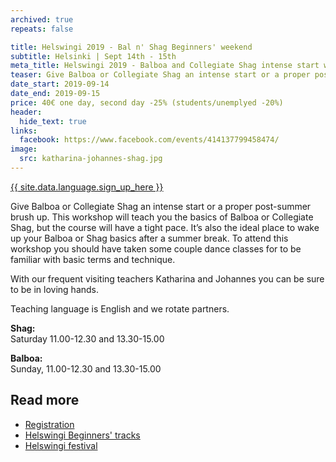 ```yaml
---
archived: true
repeats: false

title: Helswingi 2019 - Bal n' Shag Beginners' weekend
subtitle: Helsinki | Sept 14th - 15th
meta_title: Helswingi 2019 - Balboa and Collegiate Shag intense start weekend workshop
teaser: Give Balboa or Collegiate Shag an intense start or a proper post-summer brush up.
date_start: 2019-09-14
date_end: 2019-09-15
price: 40€ one day, second day -25% (students/unemplyed -20%)
header:
  hide_text: true
links:
  facebook: https://www.facebook.com/events/414137799458474/
image:
  src: katharina-johannes-shag.jpg
---
```


<a href="https://www.helswingi.fi/register-beginners" target="_blank" class="button">{{ site.data.language.sign_up_here }}</a>

Give Balboa or Collegiate Shag an intense start or a proper post-summer brush up. This workshop will teach you the basics of Balboa or Collegiate Shag, but the course will have a tight pace. It’s also the ideal place to wake up your Balboa or Shag basics after a summer break. To attend this workshop you should have taken some couple dance classes for to be familiar with basic terms and technique.

With our frequent visiting teachers Katharina and Johannes you can be sure to be in loving hands.

Teaching language is English and we rotate partners.

**Shag:**  
Saturday 11.00-12.30 and 13.30-15.00  

**Balboa:**  
Sunday, 11.00-12.30 and 13.30-15.00  

## Read more

- [Registration](https://www.helswingi.fi/register-beginners)
- [Helswingi Beginners' tracks](https://www.helswingi.fi/classes/#beginners)
- [Helswingi festival](https://www.helswingi.fi/)
